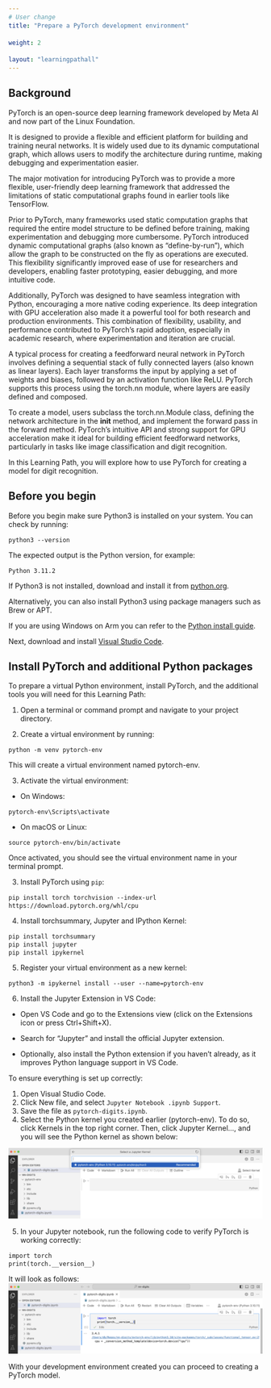 ```yaml
---
# User change
title: "Prepare a PyTorch development environment"

weight: 2

layout: "learningpathall"
---
```


## Background

PyTorch is an open-source deep learning framework developed by Meta AI and now part of the Linux Foundation.

It is designed to provide a flexible and efficient platform for building and training neural networks. It is widely used due to its dynamic computational graph, which allows users to modify the architecture during runtime, making debugging and experimentation easier. 

The major motivation for introducing PyTorch was to provide a more flexible, user-friendly deep learning framework that addressed the limitations of static computational graphs found in earlier tools like TensorFlow. 

Prior to PyTorch, many frameworks used static computation graphs that required the entire model structure to be defined before training, making experimentation and debugging more cumbersome. PyTorch introduced dynamic computational graphs (also known as “define-by-run”), which allow the graph to be constructed on the fly as operations are executed. This flexibility significantly improved ease of use for researchers and developers, enabling faster prototyping, easier debugging, and more intuitive code.


Additionally, PyTorch was designed to have seamless integration with Python, encouraging a more native coding experience. Its deep integration with GPU acceleration also made it a powerful tool for both research and production environments. This combination of flexibility, usability, and performance contributed to PyTorch’s rapid adoption, especially in academic research, where experimentation and iteration are crucial.

A typical process for creating a feedforward neural network in PyTorch involves defining a sequential stack of fully connected layers (also known as linear layers). Each layer transforms the input by applying a set of weights and biases, followed by an activation function like ReLU. PyTorch supports this process using the torch.nn module, where layers are easily defined and composed.

To create a model, users subclass the torch.nn.Module class, defining the network architecture in the __init__ method, and implement the forward pass in the forward method. PyTorch’s intuitive API and strong support for GPU acceleration make it ideal for building efficient feedforward networks, particularly in tasks like image classification and digit recognition.

In this Learning Path, you will explore how to use PyTorch for creating a model for digit recognition. 

## Before you begin

Before you begin make sure Python3 is installed on your system. You can check by running:

```console
python3 --version
```

The expected output is the Python version, for example:

```output
Python 3.11.2
```

If Python3 is not installed, download and install it from [python.org](https://www.python.org/downloads/). 

Alternatively, you can also install Python3 using package managers such as Brew or APT. 

If you are using Windows on Arm you can refer to the [Python install guide](https://learn.arm.com/install-guides/py-woa/).

Next, download and install [Visual Studio Code](https://code.visualstudio.com/download).

## Install PyTorch and additional Python packages

To prepare a virtual Python environment, install PyTorch, and the additional tools you will need for this Learning Path:

1. Open a terminal or command prompt and navigate to your project directory. 

2. Create a virtual environment by running:

```console
python -m venv pytorch-env
```

This will create a virtual environment named pytorch-env. 

3. Activate the virtual environment:

* On Windows:
```console
pytorch-env\Scripts\activate
```

* On macOS or Linux: 
```console
source pytorch-env/bin/activate
```

Once activated, you should see the virtual environment name in your terminal prompt.

3. Install PyTorch using `pip`:

```console
pip install torch torchvision --index-url https://download.pytorch.org/whl/cpu
```

4. Install torchsummary, Jupyter and IPython Kernel:

```console
pip install torchsummary
pip install jupyter
pip install ipykernel
```

5. Register your virtual environment as a new kernel:

```console
python3 -m ipykernel install --user --name=pytorch-env
```

6. Install the Jupyter Extension in VS Code:

* Open VS Code and go to the Extensions view (click on the Extensions icon or press Ctrl+Shift+X).

* Search for “Jupyter” and install the official Jupyter extension.

* Optionally, also install the Python extension if you haven’t already, as it improves Python language support in VS Code.

To ensure everything is set up correctly:

1. Open Visual Studio Code. 
2. Click New file, and select `Jupyter Notebook .ipynb Support`.
3. Save the file as `pytorch-digits.ipynb`.
4. Select the Python kernel you created earlier (pytorch-env). To do so, click Kernels in the top right corner. Then, click Jupyter Kernel..., and you will see the Python kernel as shown below:

![img1](Figures/1.png)

5. In your Jupyter notebook, run the following code to verify PyTorch is working correctly:

```console
import torch
print(torch.__version__)
```

It will look as follows:
![img2](Figures/2.png)

With your development environment created you can proceed to creating a PyTorch model.
